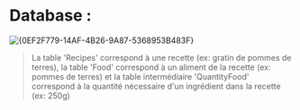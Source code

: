 # Database : 
![{0EF2F779-14AF-4B26-9A87-5368953B483F}](https://github.com/user-attachments/assets/7b21a228-ec78-4d3f-b5bb-b15e25f0108d)

> La table 'Recipes' correspond à une recette (ex: gratin de pommes de terres), la table 'Food' correspond à un aliment de la recette (ex: pommes de terres) et la table intermédiaire 'QuantityFood' correspond à la quantité nécessaire d'un ingrédient dans la recette (ex: 250g)

